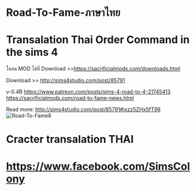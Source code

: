 # Road-To-Fame-ภาษาไทย
# Transalation Thai Order Command in the sims 4

โหลด MOD ได้ที่
Download >>https://sacrificialmods.com/downloads.html

Download >> http://sims4studio.com/post/85791

v-0.4B
https://www.patreon.com/posts/sims-4-road-to-4-21745413
https://sacrificialmods.com/road-to-fame-news.html

Read more: http://sims4studio.com/post/85791#ixzz5ZHx5fT99
![Road-To-Fame8](https://sacrificialmods.com/assets/0.4a-thumbnail.jpg)



Cracter transalation THAI  
===============================
https://www.facebook.com/SimsColony
=====================================
